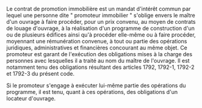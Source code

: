   
Le contrat de promotion immobilière est un mandat d'intérêt commun par lequel une personne dite " promoteur immobilier " s'oblige envers le maître d'un ouvrage à faire procéder, pour un prix convenu, au moyen de contrats de louage d'ouvrage, à la réalisation d'un programme de construction d'un ou de plusieurs édifices ainsi qu'à procéder elle-même ou à faire procéder, moyennant une rémunération convenue, à tout ou partie des opérations juridiques, administratives et financières concourant au même objet. Ce promoteur est garant de l'exécution des obligations mises à la charge des personnes avec lesquelles il a traité au nom du maître de l'ouvrage. Il est notamment tenu des obligations résultant des articles 1792, 1792-1, 1792-2 et 1792-3 du présent code.   

  
Si le promoteur s'engage à exécuter lui-même partie des opérations du programme, il est tenu, quant à ces opérations, des obligations d'un locateur d'ouvrage.  
